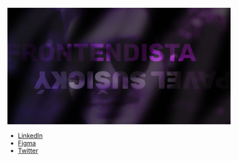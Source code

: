 ![Artistic depiction of words 'Frontendista' and 'Pavel Sušický'](./assets/cover-photo/og-default.jpg)

- [LinkedIn](https://www.linkedin.com/in/susickypavel)
- [Figma](https://www.figma.com/@susickypavel)
- [Twitter](https://twitter.com/susickypavel)
